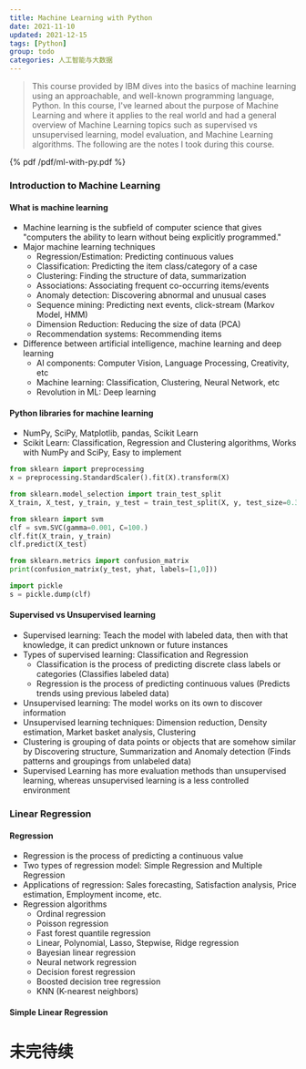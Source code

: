 ```yaml
---
title: Machine Learning with Python
date: 2021-11-10
updated: 2021-12-15
tags: [Python]
group: todo
categories: 人工智能与大数据
---
```


> This course provided by IBM dives into the basics of machine learning using an approachable, and well-known programming language, Python. In this course, I've learned about the purpose of Machine Learning and where it applies to the real world and had a general overview of Machine Learning topics such as supervised vs unsupervised learning, model evaluation, and Machine Learning algorithms. The following are the notes I took during this course.

<!--more-->

{% pdf /pdf/ml-with-py.pdf %}

### Introduction to Machine Learning

#### What is machine learning

- Machine learning is the subfield of computer science that gives "computers the ability to learn without being explicitly programmed."
- Major machine learning techniques
  - Regression/Estimation: Predicting continuous values
  - Classification: Predicting the item class/category of a case
  - Clustering: Finding the structure of data, summarization
  - Associations: Associating frequent co-occurring items/events
  - Anomaly detection: Discovering abnormal and unusual cases
  - Sequence mining: Predicting next events, click-stream (Markov Model, HMM)
  - Dimension Reduction: Reducing the size of data (PCA)
  - Recommendation systems: Recommending items
- Difference between artificial intelligence, machine learning and deep learning
  - AI components: Computer Vision, Language Processing, Creativity, etc
  - Machine learning: Classification, Clustering, Neural Network, etc
  - Revolution in ML: Deep learning

#### Python libraries for machine learning

- NumPy, SciPy, Matplotlib, pandas, Scikit Learn
- Scikit Learn: Classification, Regression and Clustering algorithms, Works with NumPy and SciPy, Easy to implement
```python
from sklearn import preprocessing
x = preprocessing.StandardScaler().fit(X).transform(X)

from sklearn.model_selection import train_test_split
X_train, X_test, y_train, y_test = train_test_split(X, y, test_size=0.33)

from sklearn import svm
clf = svm.SVC(gamma=0.001, C=100.)
clf.fit(X_train, y_train)
clf.predict(X_test)

from sklearn.metrics import confusion_matrix
print(confusion_matrix(y_test, yhat, labels=[1,0]))

import pickle
s = pickle.dump(clf)
```

#### Supervised vs Unsupervised learning

- Supervised learning: Teach the model with labeled data, then with that knowledge, it can predict unknown or future instances
- Types of supervised learning: Classification and Regression
  - Classification is the process of predicting discrete class labels or categories (Classifies labeled data)
  - Regression is the process of predicting continuous values (Predicts trends using previous labeled data)
- Unsupervised learning: The model works on its own to discover information
- Unsupervised learning techniques: Dimension reduction, Density estimation, Market basket analysis, Clustering
- Clustering is grouping of data points or objects that are somehow similar by Discovering structure, Summarization and Anomaly detection (Finds patterns and groupings from unlabeled data)
- Supervised Learning has more evaluation methods than unsupervised learning, whereas unsupervised learning is a less controlled environment

### Linear Regression

#### Regression

- Regression is the process of predicting a continuous value
- Two types of regression model: Simple Regression and Multiple Regression
- Applications of regression: Sales forecasting, Satisfaction analysis, Price estimation, Employment income, etc.
- Regression algorithms
  - Ordinal regression
  - Poisson regression
  - Fast forest quantile regression
  - Linear, Polynomial, Lasso, Stepwise, Ridge regression
  - Bayesian linear regression
  - Neural network regression
  - Decision forest regression
  - Boosted decision tree regression
  - KNN (K-nearest neighbors)

#### Simple Linear Regression

# 未完待续